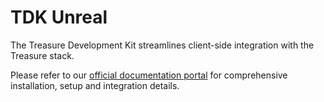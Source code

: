 # TDK Unreal

The Treasure Development Kit streamlines client-side integration with the Treasure stack.

Please refer to our [official documentation portal](https://docs.treasure.lol/tdk/ue5/getting-started) for comprehensive installation, setup and integration details.
